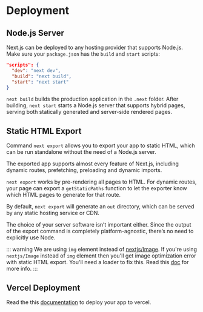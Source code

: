 # Deployment

## Node.js Server

Next.js can be deployed to any hosting provider that supports Node.js. Make sure your `package.json` has the `build` and `start` scripts:

```json
"scripts": {
  "dev": "next dev",
  "build": "next build",
  "start": "next start"
}
```

`next build` builds the production application in the `.next` folder. After building, `next start` starts a Node.js server that supports hybrid pages, serving both statically generated and server-side rendered pages.

## Static HTML Export

Command `next export` allows you to export your app to static HTML, which can be run standalone without the need of a Node.js server.

The exported app supports almost every feature of Next.js, including dynamic routes, prefetching, preloading and dynamic imports.

`next export` works by pre-rendering all pages to HTML. For dynamic routes, your page can export a `getStaticPaths` function to let the exporter know which HTML pages to generate for that route.

By default, `next export` will generate an `out` directory, which can be served by any static hosting service or CDN.

The choice of your server software isn’t important either. Since the output of the export command is completely platform-agnostic, there’s no need to explicitly use Node.

::: warning
We are using `img` element instead of [nextjs/Image](https://nextjs.org/docs/api-reference/next/image).
If you're using `nextjs/Image` instead of `img` element then you'll get image optimization error with static HTML export.
You'll need a loader to fix this. Read this [doc](https://nextjs.org/docs/api-reference/next/image#built-in-loaders) for more info.
:::

## Vercel Deployment

Read the this [documentation](https://nextjs.org/docs/deployment#managed-nextjs-with-vercel) to deploy your app to vercel.
